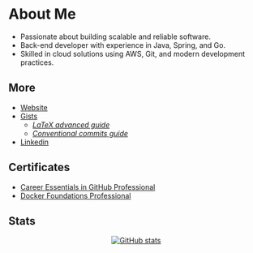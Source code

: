 # About Me
+ Passionate about building scalable and reliable software.
+ Back-end developer with experience in Java, Spring, and Go.
+ Skilled in cloud solutions using AWS, Git, and modern development practices.

## More
+ [Website](https://domingosfelipe.github.io/resume/)
+ [Gists](https://gist.github.com/domingosfelipe)
    + _[LaTeX advanced guide](https://gist.github.com/domingosfelipe#guia-avan%C3%A7ado-de-latex)_
    + _[Conventional commits guide](https://gist.github.com/domingosfelipe/d46655134a41cf8ad320e189f39ce6dc#guia-r%C3%A1pido-de-commits--conventional-commits)_
+ [Linkedin](https://www.linkedin.com/in/domingosfelipe)

## Certificates
+ [Career Essentials in GitHub Professional](https://www.linkedin.com/learning/certificates/3781e6e11a2fe389fcb48387012853f893c2bdbc3decd7c57790c2c850c316be?lipi=urn%3Ali%3Apage%3Ad_flagship3_profile_view_base%3BNtSmozKQS1uD4asEwfozVQ%3D%3D)
+ [Docker Foundations Professional](https://www.linkedin.com/learning/certificates/bd30b94ff1b980132e44f68668e4a1c56b9fddb10832c9c01d9d65ce7d2b9c62?lipi=urn%3Ali%3Apage%3Ad_flagship3_profile_view_base%3B9%2BwYRCHTTUCitAqJNOtDnA%3D%3D)

## Stats
<p align="center">
  <a href="https://github-readme-stats.vercel.app/api?username=domingosfelipe&show_icons=true&theme=transparent">
    <img alt="GitHub stats" src="https://github-readme-stats.vercel.app/api?username=domingosfelipe&show_icons=true&theme=transparent">
  </a>
</p>
